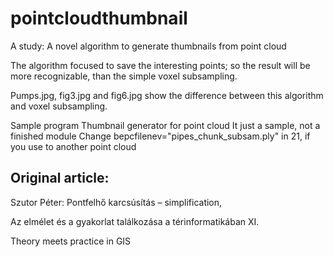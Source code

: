 # pointcloudthumbnail
A study: A novel algorithm to generate thumbnails from point cloud

The algorithm focused to save the interesting points; so the result will be more recognizable, than the simple voxel subsampling.

Pumps.jpg, fig3.jpg and fig6.jpg show the difference between this algorithm and voxel subsampling.

Sample program
Thumbnail generator for point cloud
It just a sample, not a finished module
Change bepcfilenev="pipes_chunk_subsam.ply" in 21, if you use to another point cloud

## Original article:
Szutor Péter: Pontfelhő karcsúsítás – simplification,

Az elmélet és a gyakorlat találkozása a térinformatikában XI.

Theory meets practice in GIS
